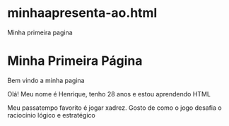 # minhaapresenta-ao.html
<!DOCTYPE html>
<html lang="pt-BR"> 
<head>Minha primeira pagina</head>
<body>
    <h1>Minha Primeira Página</h1> 
<p> Bem vindo a minha pagina</p>
    <p> Olá! Meu nome é Henrique, tenho 28 anos e estou aprendendo HTML</p>
    <p>Meu passatempo favorito é jogar xadrez. Gosto de como o jogo desafia o raciocínio lógico e estratégico</p>
    </body>
</html>
